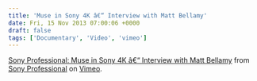 ```yaml
---
title: 'Muse in Sony 4K â€“ Interview with Matt Bellamy'
date: Fri, 15 Nov 2013 07:00:06 +0000
draft: false
tags: ['Documentary', 'Video', 'vimeo']
---
```


[Sony Professional: Muse in Sony 4K â€“ Interview with Matt Bellamy](http://vimeo.com/79306358) from [Sony Professional](http://vimeo.com/sonyprofessional) on [Vimeo](https://vimeo.com).